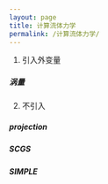 ```yaml
---
layout: page
title: 计算流体力学
permalink: /计算流体力学/
---
```


1. 引入外变量
##### 涡量
2. 不引入
##### projection
##### SCGS
##### SIMPLE
